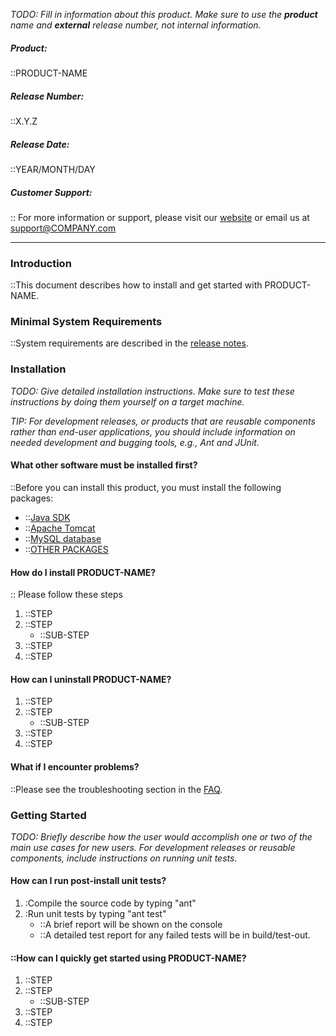 *TODO: Fill in information about this product. Make sure to use the
**product** name and **external** release number, not internal
information.*

##### Product:

::PRODUCT-NAME

##### Release Number:

::X.Y.Z

##### Release Date:

::YEAR/MONTH/DAY

##### Customer Support:

:: For more information or support, please visit our 
[website](http://www.COMPANY.com/products/PRODUCT-NAME/) or 
email us at <support@COMPANY.com>

---

### Introduction

::This document describes how to install and get started with
PRODUCT-NAME.

### Minimal System Requirements

::System requirements are described in the [release notes](Release-Notes).

### Installation

*TODO: Give detailed installation instructions. Make sure to test these
instructions by doing them yourself on a target machine.*

*TIP: For development releases, or products that are reusable components
rather than end-user applications, you should include information on
needed development and bugging tools, e.g., Ant and JUnit.*

#### What other software must be installed first?

::Before you can install this product, you must install the following
packages:

- ::[Java SDK](http://java.sun.com/)
- ::[Apache Tomcat](http://jakarta.apache.org/)
- ::[MySQL database](http://mysql.com/)
- ::[OTHER PACKAGES](http://)

#### How do I install PRODUCT-NAME?

:: Please follow these steps

1. ::STEP
2. ::STEP
   - ::SUB-STEP
3. ::STEP
4. ::STEP

#### How can I uninstall PRODUCT-NAME?

1. ::STEP
2. ::STEP
   - ::SUB-STEP
3. ::STEP
4. ::STEP

#### What if I encounter problems?

::Please see the troubleshooting section in the [FAQ](FAQ).

### Getting Started

*TODO: Briefly describe how the user would accomplish one or two of the
main use cases for new users. For development releases or reusable
components, include instructions on running unit tests.*

#### How can I run post-install unit tests?

1. :Compile the source code by typing "ant"
2. :Run unit tests by typing "ant test"
   - ::A brief report will be shown on the console
   - ::A detailed test report for any failed tests will be
     in build/test-out.

#### ::How can I quickly get started using PRODUCT-NAME?

1. ::STEP
2. ::STEP
   - ::SUB-STEP
3. ::STEP
4. ::STEP
